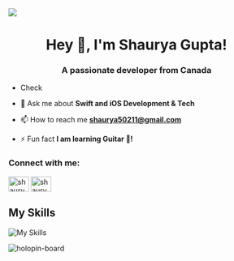 

<img src="https://github.com/Shaurya50211/Shaurya50211/assets/74823287/4a706f75-dfd4-45bb-a3a2-e74e89485cb8">


<h1 align="center">Hey 👋, I'm Shaurya Gupta!</h1>
<h3 align="center">A passionate developer from Canada</h3>

- Check

- 💬 Ask me about **Swift and iOS Development & Tech**

- 📫 How to reach me **shaurya50211@gmail.com**

- ⚡ Fun fact **I am learning Guitar 🎸!**

<h3 align="left">Connect with me:</h3>
<p align="left">
	<a href="https://twitter.com/shaurya50211" target="blank"><img align="center" src="https://raw.githubusercontent.com/rahuldkjain/github-profile-readme-generator/master/src/images/icons/Social/twitter.svg" alt="shaurya50211" height="30" width="40" /></a> <a href="https://www.linkedin.com/in/shaurya-gupta-b32794249/" target="blank"><img align="center" src="https://img.icons8.com/color/344/linkedin.png" alt="shaurya50211" height="30" width="40" /></a>
</p>

<h2>My Skills</h2>

![My Skills](https://skillicons.dev/icons?i=swift,firebase,html,css,tailwind,javascript,react,nextjs&theme=light)

<p><img align="center" src="https://holopin.me/thechosenone" alt="holopin-board"/></p>
